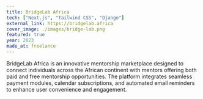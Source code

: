```yaml
---
title: BridgeLab Africa
tech: ["Next.js", "Tailwind CSS", "Django"]
external_link: https://bridgelab.africa
cover_image: ./images/bridge-lab.png
featured: true
year: 2023
made_at: freelance
---
```


BridgeLab Africa is an innovative mentorship marketplace designed to connect individuals across the African continent with mentors offering both paid and free mentorship opportunities. The platform integrates seamless payment modules, calendar subscriptions, and automated email reminders to enhance user convenience and engagement.
